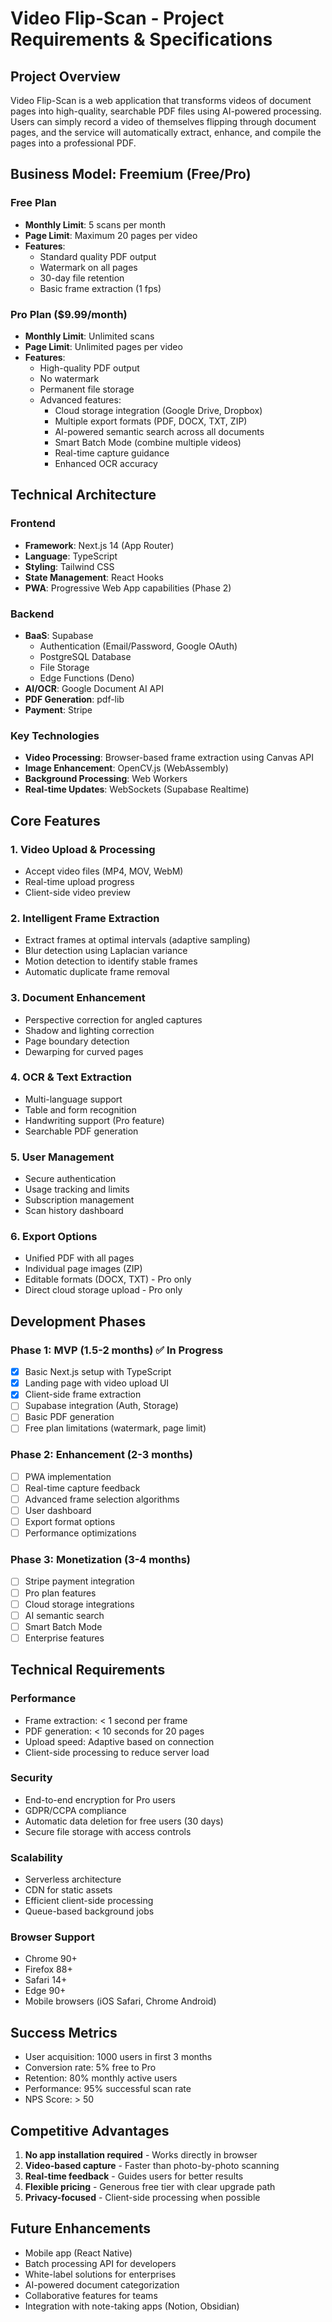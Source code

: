 # Video Flip-Scan - Project Requirements & Specifications

## Project Overview
Video Flip-Scan is a web application that transforms videos of document pages into high-quality, searchable PDF files using AI-powered processing. Users can simply record a video of themselves flipping through document pages, and the service will automatically extract, enhance, and compile the pages into a professional PDF.

## Business Model: Freemium (Free/Pro)

### Free Plan
- **Monthly Limit**: 5 scans per month
- **Page Limit**: Maximum 20 pages per video
- **Features**:
  - Standard quality PDF output
  - Watermark on all pages
  - 30-day file retention
  - Basic frame extraction (1 fps)

### Pro Plan ($9.99/month)
- **Monthly Limit**: Unlimited scans
- **Page Limit**: Unlimited pages per video
- **Features**:
  - High-quality PDF output
  - No watermark
  - Permanent file storage
  - Advanced features:
    - Cloud storage integration (Google Drive, Dropbox)
    - Multiple export formats (PDF, DOCX, TXT, ZIP)
    - AI-powered semantic search across all documents
    - Smart Batch Mode (combine multiple videos)
    - Real-time capture guidance
    - Enhanced OCR accuracy

## Technical Architecture

### Frontend
- **Framework**: Next.js 14 (App Router)
- **Language**: TypeScript
- **Styling**: Tailwind CSS
- **State Management**: React Hooks
- **PWA**: Progressive Web App capabilities (Phase 2)

### Backend
- **BaaS**: Supabase
  - Authentication (Email/Password, Google OAuth)
  - PostgreSQL Database
  - File Storage
  - Edge Functions (Deno)
- **AI/OCR**: Google Document AI API
- **PDF Generation**: pdf-lib
- **Payment**: Stripe

### Key Technologies
- **Video Processing**: Browser-based frame extraction using Canvas API
- **Image Enhancement**: OpenCV.js (WebAssembly)
- **Background Processing**: Web Workers
- **Real-time Updates**: WebSockets (Supabase Realtime)

## Core Features

### 1. Video Upload & Processing
- Accept video files (MP4, MOV, WebM)
- Real-time upload progress
- Client-side video preview

### 2. Intelligent Frame Extraction
- Extract frames at optimal intervals (adaptive sampling)
- Blur detection using Laplacian variance
- Motion detection to identify stable frames
- Automatic duplicate frame removal

### 3. Document Enhancement
- Perspective correction for angled captures
- Shadow and lighting correction
- Page boundary detection
- Dewarping for curved pages

### 4. OCR & Text Extraction
- Multi-language support
- Table and form recognition
- Handwriting support (Pro feature)
- Searchable PDF generation

### 5. User Management
- Secure authentication
- Usage tracking and limits
- Subscription management
- Scan history dashboard

### 6. Export Options
- Unified PDF with all pages
- Individual page images (ZIP)
- Editable formats (DOCX, TXT) - Pro only
- Direct cloud storage upload - Pro only

## Development Phases

### Phase 1: MVP (1.5-2 months) ✅ In Progress
- [x] Basic Next.js setup with TypeScript
- [x] Landing page with video upload UI
- [x] Client-side frame extraction
- [ ] Supabase integration (Auth, Storage)
- [ ] Basic PDF generation
- [ ] Free plan limitations (watermark, page limit)

### Phase 2: Enhancement (2-3 months)
- [ ] PWA implementation
- [ ] Real-time capture feedback
- [ ] Advanced frame selection algorithms
- [ ] User dashboard
- [ ] Export format options
- [ ] Performance optimizations

### Phase 3: Monetization (3-4 months)
- [ ] Stripe payment integration
- [ ] Pro plan features
- [ ] Cloud storage integrations
- [ ] AI semantic search
- [ ] Smart Batch Mode
- [ ] Enterprise features

## Technical Requirements

### Performance
- Frame extraction: < 1 second per frame
- PDF generation: < 10 seconds for 20 pages
- Upload speed: Adaptive based on connection
- Client-side processing to reduce server load

### Security
- End-to-end encryption for Pro users
- GDPR/CCPA compliance
- Automatic data deletion for free users (30 days)
- Secure file storage with access controls

### Scalability
- Serverless architecture
- CDN for static assets
- Efficient client-side processing
- Queue-based background jobs

### Browser Support
- Chrome 90+
- Firefox 88+
- Safari 14+
- Edge 90+
- Mobile browsers (iOS Safari, Chrome Android)

## Success Metrics
- User acquisition: 1000 users in first 3 months
- Conversion rate: 5% free to Pro
- Retention: 80% monthly active users
- Performance: 95% successful scan rate
- NPS Score: > 50

## Competitive Advantages
1. **No app installation required** - Works directly in browser
2. **Video-based capture** - Faster than photo-by-photo scanning
3. **Real-time feedback** - Guides users for better results
4. **Flexible pricing** - Generous free tier with clear upgrade path
5. **Privacy-focused** - Client-side processing when possible

## Future Enhancements
- Mobile app (React Native)
- Batch processing API for developers
- White-label solutions for enterprises
- AI-powered document categorization
- Collaborative features for teams
- Integration with note-taking apps (Notion, Obsidian)